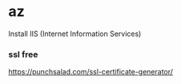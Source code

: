 # az




Install IIS (Internet Information Services)








### ssl free 
https://punchsalad.com/ssl-certificate-generator/
